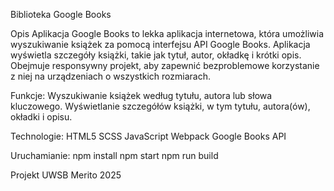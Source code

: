 Biblioteka Google Books

Opis
Aplikacja Google Books to lekka aplikacja internetowa, która umożliwia wyszukiwanie książek za pomocą interfejsu API Google Books. Aplikacja wyświetla szczegóły książki, takie jak tytuł, autor, okładkę i krótki opis. Obejmuje responsywny projekt, aby zapewnić bezproblemowe korzystanie z niej na urządzeniach o wszystkich rozmiarach.

Funkcje:
Wyszukiwanie książek według tytułu, autora lub słowa kluczowego.
Wyświetlanie szczegółów książki, w tym tytułu, autora(ów), okładki i opisu.

Technologie:
HTML5
SCSS
JavaScript
Webpack
Google Books API

Uruchamianie:
npm install
npm start
npm run build

Projekt UWSB Merito 2025
